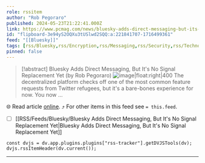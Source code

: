 ```yaml
---
role: rssitem
author: "Rob Pegoraro"
published: 2024-05-23T21:22:41.000Z
link: https://www.pcmag.com/news/bluesky-adds-direct-messaging-but-its-no-signal-replacement-yet
id: "flipboard-3e94yS2OQXu3tUSlwd2SQQ:a:221841707-1716499361"
feed: "[[Bluesky]]"
tags: [rss/Bluesky,rss/Encryption,rss/Messaging,rss/Security,rss/Technology]
pinned: false
---
```


> [!abstract] Bluesky Adds Direct Messaging, But It's No Signal Replacement Yet (by Rob Pegoraro)
> ![image|float:right|400](https://ic-cdn.flipboard.com/pcmag.com/bb8a66a81ff990c2c3b72c2e4bba7d439a38b4e5/_xlarge.jpeg) The decentralized platform checks off one of the most common feature requests from Twitter refugees, but it's a bare-bones experience for now. You now …

🌐 Read article [online](https://www.pcmag.com/news/bluesky-adds-direct-messaging-but-its-no-signal-replacement-yet). ⤴ For other items in this feed see `= this.feed`.

- [ ] [[RSS/Feeds/Bluesky/Bluesky Adds Direct Messaging, But It's No Signal Replacement Yet|Bluesky Adds Direct Messaging, But It's No Signal Replacement Yet]]

~~~dataviewjs
const dvjs = dv.app.plugins.plugins["rss-tracker"].getDVJSTools(dv);
dvjs.rssItemHeader(dv.current());
~~~

- - -

